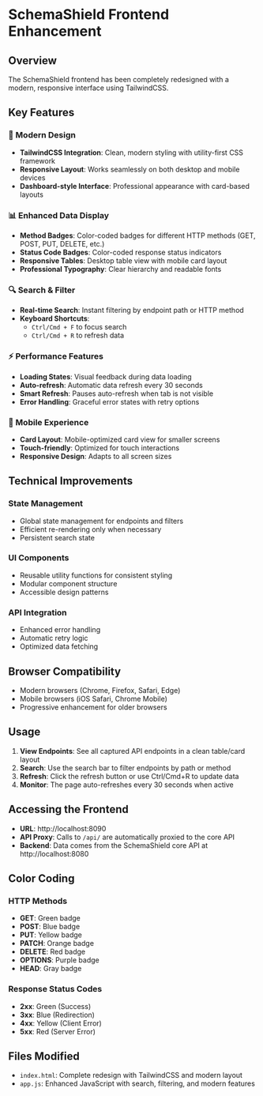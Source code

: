 # SchemaShield Frontend Enhancement

## Overview
The SchemaShield frontend has been completely redesigned with a modern, responsive interface using TailwindCSS.

## Key Features

### 🎨 Modern Design
- **TailwindCSS Integration**: Clean, modern styling with utility-first CSS framework
- **Responsive Layout**: Works seamlessly on both desktop and mobile devices
- **Dashboard-style Interface**: Professional appearance with card-based layouts

### 📊 Enhanced Data Display
- **Method Badges**: Color-coded badges for different HTTP methods (GET, POST, PUT, DELETE, etc.)
- **Status Code Badges**: Color-coded response status indicators
- **Responsive Tables**: Desktop table view with mobile card layout
- **Professional Typography**: Clear hierarchy and readable fonts

### 🔍 Search & Filter
- **Real-time Search**: Instant filtering by endpoint path or HTTP method
- **Keyboard Shortcuts**: 
  - `Ctrl/Cmd + F` to focus search
  - `Ctrl/Cmd + R` to refresh data

### ⚡ Performance Features
- **Loading States**: Visual feedback during data loading
- **Auto-refresh**: Automatic data refresh every 30 seconds
- **Smart Refresh**: Pauses auto-refresh when tab is not visible
- **Error Handling**: Graceful error states with retry options

### 📱 Mobile Experience
- **Card Layout**: Mobile-optimized card view for smaller screens
- **Touch-friendly**: Optimized for touch interactions
- **Responsive Design**: Adapts to all screen sizes

## Technical Improvements

### State Management
- Global state management for endpoints and filters
- Efficient re-rendering only when necessary
- Persistent search state

### UI Components
- Reusable utility functions for consistent styling
- Modular component structure
- Accessible design patterns

### API Integration
- Enhanced error handling
- Automatic retry logic
- Optimized data fetching

## Browser Compatibility
- Modern browsers (Chrome, Firefox, Safari, Edge)
- Mobile browsers (iOS Safari, Chrome Mobile)
- Progressive enhancement for older browsers

## Usage

1. **View Endpoints**: See all captured API endpoints in a clean table/card layout
2. **Search**: Use the search bar to filter endpoints by path or method
3. **Refresh**: Click the refresh button or use Ctrl/Cmd+R to update data
4. **Monitor**: The page auto-refreshes every 30 seconds when active

## Accessing the Frontend

- **URL**: http://localhost:8090
- **API Proxy**: Calls to `/api/` are automatically proxied to the core API
- **Backend**: Data comes from the SchemaShield core API at http://localhost:8080

## Color Coding

### HTTP Methods
- **GET**: Green badge
- **POST**: Blue badge
- **PUT**: Yellow badge
- **PATCH**: Orange badge
- **DELETE**: Red badge
- **OPTIONS**: Purple badge
- **HEAD**: Gray badge

### Response Status Codes
- **2xx**: Green (Success)
- **3xx**: Blue (Redirection)
- **4xx**: Yellow (Client Error)
- **5xx**: Red (Server Error)

## Files Modified
- `index.html`: Complete redesign with TailwindCSS and modern layout
- `app.js`: Enhanced JavaScript with search, filtering, and modern features
